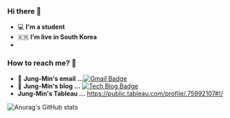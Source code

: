 ### Hi there 👋
 - 💻   **I'm a student**
 - 🇰🇷  **I'm live in South Korea**
 - 

### How to reach me? 🤔
- 📮  **Jung-Min's email ...**[![Gmail Badge](https://img.shields.io/badge/Gmail-d14836?style=flat-square&logo=Gmail&logoColor=white&link=mailto:kjmin0807@gmail.com)](mailto:kjmin0807@gmail.com)
- 📒  **Jung-Min's blog ...** [![Tech Blog Badge](http://img.shields.io/badge/-Tech%20blog-black?style=flat-square&logo=blogger&logoColor=white&link=https://kjm94.github.io/)](https://kjm94.github.io/)
- **Jung-Min's Tableau ...** https://public.tableau.com/profile/.75992107#!/

![Anurag's GitHub stats](https://github-readme-stats.vercel.app/api?username=kjm94&show_icons=true&theme=cobalt)

